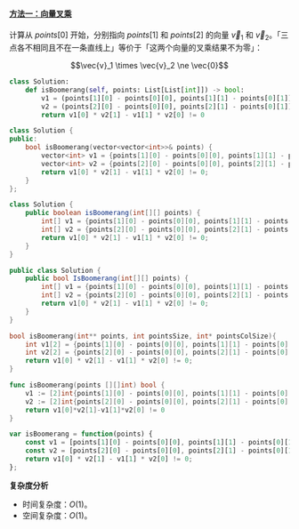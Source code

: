 #### [方法一：向量叉乘](https://leetcode.cn/problems/valid-boomerang/solutions/1540033/you-xiao-de-hui-xuan-biao-by-leetcode-so-yqby/)

计算从 $points[0]$ 开始，分别指向 $points[1]$ 和 $points[2]$ 的向量 $\vec{v}_1$ 和 $\vec{v}_2$。「三点各不相同且不在一条直线上」等价于「这两个向量的叉乘结果不为零」：

$$\vec{v}_1 \times \vec{v}_2 \ne \vec{0}$$

```python
class Solution:
    def isBoomerang(self, points: List[List[int]]) -> bool:
        v1 = (points[1][0] - points[0][0], points[1][1] - points[0][1])
        v2 = (points[2][0] - points[0][0], points[2][1] - points[0][1])
        return v1[0] * v2[1] - v1[1] * v2[0] != 0
```

```cpp
class Solution {
public:
    bool isBoomerang(vector<vector<int>>& points) {
        vector<int> v1 = {points[1][0] - points[0][0], points[1][1] - points[0][1]};
        vector<int> v2 = {points[2][0] - points[0][0], points[2][1] - points[0][1]};
        return v1[0] * v2[1] - v1[1] * v2[0] != 0;
    }
};
```

```java
class Solution {
    public boolean isBoomerang(int[][] points) {
        int[] v1 = {points[1][0] - points[0][0], points[1][1] - points[0][1]};
        int[] v2 = {points[2][0] - points[0][0], points[2][1] - points[0][1]};
        return v1[0] * v2[1] - v1[1] * v2[0] != 0;
    }
}
```

```csharp
public class Solution {
    public bool IsBoomerang(int[][] points) {
        int[] v1 = {points[1][0] - points[0][0], points[1][1] - points[0][1]};
        int[] v2 = {points[2][0] - points[0][0], points[2][1] - points[0][1]};
        return v1[0] * v2[1] - v1[1] * v2[0] != 0;
    }
}
```

```c
bool isBoomerang(int** points, int pointsSize, int* pointsColSize){
    int v1[2] = {points[1][0] - points[0][0], points[1][1] - points[0][1]};
    int v2[2] = {points[2][0] - points[0][0], points[2][1] - points[0][1]};
    return v1[0] * v2[1] - v1[1] * v2[0] != 0;
}
```

```go
func isBoomerang(points [][]int) bool {
    v1 := [2]int{points[1][0] - points[0][0], points[1][1] - points[0][1]}
    v2 := [2]int{points[2][0] - points[0][0], points[2][1] - points[0][1]}
    return v1[0]*v2[1]-v1[1]*v2[0] != 0
}
```

```javascript
var isBoomerang = function(points) {
    const v1 = [points[1][0] - points[0][0], points[1][1] - points[0][1]];
    const v2 = [points[2][0] - points[0][0], points[2][1] - points[0][1]];
    return v1[0] * v2[1] - v1[1] * v2[0] != 0;
};
```

**复杂度分析**

-   时间复杂度：$O(1)$。
-   空间复杂度：$O(1)$。
